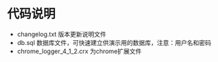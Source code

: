 # 代码说明

* changelog.txt 版本更新说明文件
* db.sql 数据库文件，可快速建立供演示用的数据库，注意：用户名和密码
* chrome_logger_4_1_2.crx 为chrome扩展文件
